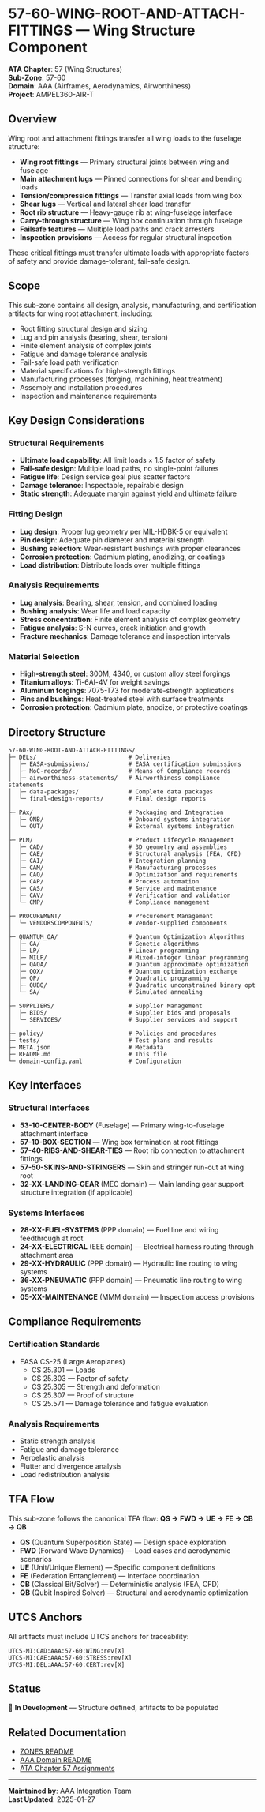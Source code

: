 # 57-60-WING-ROOT-AND-ATTACH-FITTINGS — Wing Structure Component

**ATA Chapter**: 57 (Wing Structures)  
**Sub-Zone**: 57-60  
**Domain**: AAA (Airframes, Aerodynamics, Airworthiness)  
**Project**: AMPEL360-AIR-T

## Overview

Wing root and attachment fittings transfer all wing loads to the fuselage structure:
- **Wing root fittings** — Primary structural joints between wing and fuselage
- **Main attachment lugs** — Pinned connections for shear and bending loads
- **Tension/compression fittings** — Transfer axial loads from wing box
- **Shear lugs** — Vertical and lateral shear load transfer
- **Root rib structure** — Heavy-gauge rib at wing-fuselage interface
- **Carry-through structure** — Wing box continuation through fuselage
- **Failsafe features** — Multiple load paths and crack arresters
- **Inspection provisions** — Access for regular structural inspection

These critical fittings must transfer ultimate loads with appropriate factors of safety and provide damage-tolerant, fail-safe design.

## Scope

This sub-zone contains all design, analysis, manufacturing, and certification artifacts for wing root attachment, including:
- Root fitting structural design and sizing
- Lug and pin analysis (bearing, shear, tension)
- Finite element analysis of complex joints
- Fatigue and damage tolerance analysis
- Fail-safe load path verification
- Material specifications for high-strength fittings
- Manufacturing processes (forging, machining, heat treatment)
- Assembly and installation procedures
- Inspection and maintenance requirements

## Key Design Considerations

### Structural Requirements
- **Ultimate load capability**: All limit loads × 1.5 factor of safety
- **Fail-safe design**: Multiple load paths, no single-point failures
- **Fatigue life**: Design service goal plus scatter factors
- **Damage tolerance**: Inspectable, repairable design
- **Static strength**: Adequate margin against yield and ultimate failure

### Fitting Design
- **Lug design**: Proper lug geometry per MIL-HDBK-5 or equivalent
- **Pin design**: Adequate pin diameter and material strength
- **Bushing selection**: Wear-resistant bushings with proper clearances
- **Corrosion protection**: Cadmium plating, anodizing, or coatings
- **Load distribution**: Distribute loads over multiple fittings

### Analysis Requirements
- **Lug analysis**: Bearing, shear, tension, and combined loading
- **Bushing analysis**: Wear life and load capacity
- **Stress concentration**: Finite element analysis of complex geometry
- **Fatigue analysis**: S-N curves, crack initiation and growth
- **Fracture mechanics**: Damage tolerance and inspection intervals

### Material Selection
- **High-strength steel**: 300M, 4340, or custom alloy steel forgings
- **Titanium alloys**: Ti-6Al-4V for weight savings
- **Aluminum forgings**: 7075-T73 for moderate-strength applications
- **Pins and bushings**: Heat-treated steel with surface treatments
- **Corrosion protection**: Cadmium plate, anodize, or protective coatings

## Directory Structure

```
57-60-WING-ROOT-AND-ATTACH-FITTINGS/
├─ DELs/                          # Deliveries
│  ├─ EASA-submissions/           # EASA certification submissions
│  ├─ MoC-records/                # Means of Compliance records
│  ├─ airworthiness-statements/   # Airworthiness compliance statements
│  ├─ data-packages/              # Complete data packages
│  └─ final-design-reports/       # Final design reports
│
├─ PAx/                           # Packaging and Integration
│  ├─ ONB/                        # Onboard systems integration
│  └─ OUT/                        # External systems integration
│
├─ PLM/                           # Product Lifecycle Management
│  ├─ CAD/                        # 3D geometry and assemblies
│  ├─ CAE/                        # Structural analysis (FEA, CFD)
│  ├─ CAI/                        # Integration planning
│  ├─ CAM/                        # Manufacturing processes
│  ├─ CAO/                        # Optimization and requirements
│  ├─ CAP/                        # Process automation
│  ├─ CAS/                        # Service and maintenance
│  ├─ CAV/                        # Verification and validation
│  └─ CMP/                        # Compliance management
│
├─ PROCUREMENT/                   # Procurement Management
│  └─ VENDORSCOMPONENTS/          # Vendor-supplied components
│
├─ QUANTUM_OA/                    # Quantum Optimization Algorithms
│  ├─ GA/                         # Genetic algorithms
│  ├─ LP/                         # Linear programming
│  ├─ MILP/                       # Mixed-integer linear programming
│  ├─ QAOA/                       # Quantum approximate optimization
│  ├─ QOX/                        # Quantum optimization exchange
│  ├─ QP/                         # Quadratic programming
│  ├─ QUBO/                       # Quadratic unconstrained binary opt
│  └─ SA/                         # Simulated annealing
│
├─ SUPPLIERS/                     # Supplier Management
│  ├─ BIDS/                       # Supplier bids and proposals
│  └─ SERVICES/                   # Supplier services and support
│
├─ policy/                        # Policies and procedures
├─ tests/                         # Test plans and results
├─ META.json                      # Metadata
├─ README.md                      # This file
└─ domain-config.yaml             # Configuration
```

## Key Interfaces

### Structural Interfaces
- **53-10-CENTER-BODY** (Fuselage) — Primary wing-to-fuselage attachment interface
- **57-10-BOX-SECTION** — Wing box termination at root fittings
- **57-40-RIBS-AND-SHEAR-TIES** — Root rib connection to attachment fittings
- **57-50-SKINS-AND-STRINGERS** — Skin and stringer run-out at wing root
- **32-XX-LANDING-GEAR** (MEC domain) — Main landing gear support structure integration (if applicable)

### Systems Interfaces
- **28-XX-FUEL-SYSTEMS** (PPP domain) — Fuel line and wiring feedthrough at root
- **24-XX-ELECTRICAL** (EEE domain) — Electrical harness routing through attachment area
- **29-XX-HYDRAULIC** (PPP domain) — Hydraulic line routing to wing systems
- **36-XX-PNEUMATIC** (PPP domain) — Pneumatic line routing to wing systems
- **05-XX-MAINTENANCE** (MMM domain) — Inspection access provisions

## Compliance Requirements

### Certification Standards
- EASA CS-25 (Large Aeroplanes)
  - CS 25.301 — Loads
  - CS 25.303 — Factor of safety
  - CS 25.305 — Strength and deformation
  - CS 25.307 — Proof of structure
  - CS 25.571 — Damage tolerance and fatigue evaluation

### Analysis Requirements
- Static strength analysis
- Fatigue and damage tolerance
- Aeroelastic analysis
- Flutter and divergence analysis
- Load redistribution analysis

## TFA Flow

This sub-zone follows the canonical TFA flow:
**QS → FWD → UE → FE → CB → QB**

- **QS** (Quantum Superposition State) — Design space exploration
- **FWD** (Forward Wave Dynamics) — Load cases and aerodynamic scenarios
- **UE** (Unit/Unique Element) — Specific component definitions
- **FE** (Federation Entanglement) — Interface coordination
- **CB** (Classical Bit/Solver) — Deterministic analysis (FEA, CFD)
- **QB** (Qubit Inspired Solver) — Structural and aerodynamic optimization

## UTCS Anchors

All artifacts must include UTCS anchors for traceability:
```
UTCS-MI:CAD:AAA:57-60:WING:rev[X]
UTCS-MI:CAE:AAA:57-60:STRESS:rev[X]
UTCS-MI:DEL:AAA:57-60:CERT:rev[X]
```

## Status

🚧 **In Development** — Structure defined, artifacts to be populated

## Related Documentation

- [ZONES README](../README.md)
- [AAA Domain README](../../README.md)
- [ATA Chapter 57 Assignments](../../../../../1-DIMENSIONS/CANONICAL-TAXONOMY/ata-chapters.csv)

---

**Maintained by**: AAA Integration Team  
**Last Updated**: 2025-01-27
